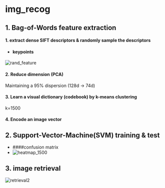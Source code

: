 # img_recog
## 1. Bag-of-Words feature extraction
#### 1. extract dense SIFT descriptors & randomly sample the descriptors
* #### keypoints
![rand_feature](https://github.com/Talia-Hyeon/img_recog/assets/97673250/ac5b5a00-e1c4-4e20-bb14-2da05d1598dd)

#### 2. Reduce dimension (PCA)
Maintaining a 95% dispersion (128d -> 74d)

#### 3. Learn a visual dictionary (codebook) by k-means clustering
k=1500
#### 4. Encode an image vector

## 2. Support-Vector-Machine(SVM) training & test
* ####confusion matrix
* ![heatmap_1500](https://github.com/Talia-Hyeon/img_recog/assets/97673250/9cc80677-5c7f-4442-974f-74d89d0f782a)

## 3. image retrieval
![retrieval2](https://github.com/Talia-Hyeon/img_recog/assets/97673250/8ca296dc-baed-4f20-867d-9f975322cd8e)
